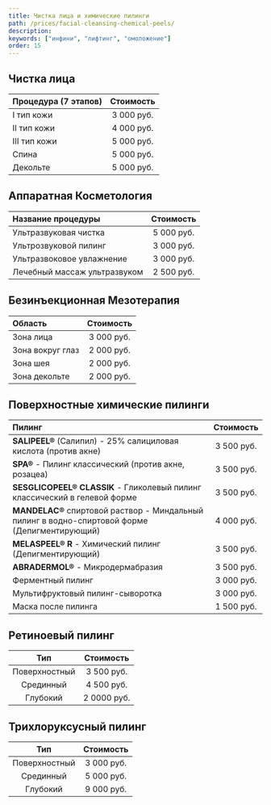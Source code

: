 ```yaml
---
title: Чистка лица и химические пилинги
path: /prices/facial-cleansing-chemical-peels/
description:
keywords: ["инфини", "лифтинг", "омоложение"]
order: 15
---
```


## Чистка лица

| Процедура (7 этапов) | Стоимость  |
|:---------------------|:----------:|
| I тип кожи           | 3 000 руб. |
| II тип кожи          | 4 000 руб. |
| III тип кожи         | 5 000 руб. |
| Спина                | 5 000 руб. |
| Декольте             | 5 000 руб. |

## Аппаратная Косметология

| Название процедуры           | Стоимость  |
|:-----------------------------|:----------:|
| Ультразвуковая чистка        | 5 000 руб. |
| Ультрозвуковой пилинг        | 3 000 руб. |
| Ультразвоковое увлажнение    | 3 000 руб. |
| Лечебный массаж ультразвуком | 2 500 руб. |

## Безинъекционная Мезотерапия

| Область          | Стоимость  |
|:-----------------|:----------:|
| Зона лица        | 3 000 руб. |
| Зона вокруг глаз | 2 000 руб. |
| Зона шея         | 2 000 руб. |
| Зона декольте    | 2 000 руб. |

## Поверхностные химические пилинги

| Пилинг                                                                                          | Стоимость  |
|:------------------------------------------------------------------------------------------------|:----------:|
| **SALIPEEL®** (Салипил) - 25% салициловая кислота (против акне)                                 | 3 500 руб. |
| **SPA®** - Пилинг классический (против акне, розацеа)                                           | 3 500 руб. |
| **SESGLICOPEEL® CLASSIK** - Гликолевый пилинг классический в гелевой форме                      | 3 500 руб. |
| **MANDELAC®**  спиртовой раствор - Миндальный пилинг в водно-спиртовой форме (Депигментирующий) | 4 000 руб. |
| **MELASPEEL® R** - Химический пилинг (Депигментирующий)                                         | 3 500 руб. |
| **ABRADERMOL®** - Микродермабразия                                                              | 3 500 руб. |
| Ферментный пилинг                                                                               | 3 000 руб. |
| Мультифруктовый пилинг-сыворотка                                                                | 3 000 руб. |
| Маска после пилинга                                                                             | 1 500 руб. |

## Ретиноевый пилинг

|      Тип      |  Стоимость  |
|:-------------:|:-----------:|
| Поверхностный | 3 500 руб.  |
|   Срединный   | 4 500 руб.  |
|   Глубокий    | 2 0000 руб. |

## Трихлоруксусный пилинг

|      Тип      | Стоимость  |
|:-------------:|:----------:|
| Поверхностный | 3 000 руб. |
|   Срединный   | 5 000 руб. |
|   Глубокий    | 9 000 руб. |
